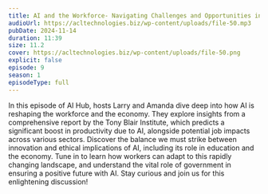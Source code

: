 ```yaml
---
title: AI and the Workforce- Navigating Challenges and Opportunities in an AI-Driven Economy 
audioUrl: https://acltechnologies.biz/wp-content/uploads/file-50.mp3
pubDate: 2024-11-14
duration: 11:39
size: 11.2
cover: https://acltechnologies.biz/wp-content/uploads/file-50.png
explicit: false
episode: 9
season: 1
episodeType: full
---
```

In this episode of AI Hub, hosts Larry and Amanda dive deep into how AI is reshaping the workforce and the economy. They explore insights from a comprehensive report by the Tony Blair Institute, which predicts a significant boost in productivity due to AI, alongside potential job impacts across various sectors. Discover the balance we must strike between innovation and ethical implications of AI, including its role in education and the economy. Tune in to learn how workers can adapt to this rapidly changing landscape, and understand the vital role of government in ensuring a positive future with AI. Stay curious and join us for this enlightening discussion!